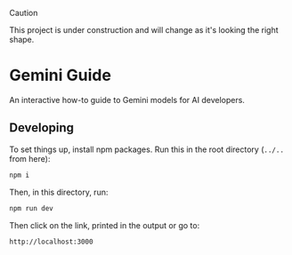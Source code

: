 > [!CAUTION]
> This project is under construction and will change as it's looking the right shape.

# Gemini Guide

An interactive how-to guide to Gemini models for AI developers.

## Developing

To set things up, install npm packages. Run this in the root directory (`../..` from here):

```bash
npm i
```

Then, in this directory, run:

```bash
npm run dev
```

Then click on the link, printed in the output or go to:

```
http://localhost:3000
```
